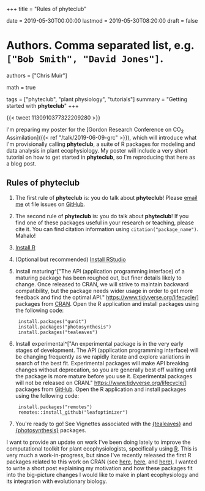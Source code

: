 +++
title = "Rules of phyteclub"

date = 2019-05-30T00:00:00
lastmod = 2019-05-30T08:20:00
draft = false

# Authors. Comma separated list, e.g. `["Bob Smith", "David Jones"]`.
authors = ["Chris Muir"]

math = true

tags = ["phyteclub", "plant physiology", "tutorials"]
summary = "Getting started with **phyteclub**"
+++

<!--- {{< tweet user="BaxterTwi" id="1130910377322209280" >}} --->
{{< tweet 1130910377322209280 >}}

I'm preparing my poster for the [Gordon Research Conference on CO$_2$ Assimilation]({{< ref "/talk/2019-06-09-grc" >}}), which will introduce what I'm provisionally calling **phyteclub**, a suite of R packages for modeling and data analysis in plant ecophysiology. My poster will include a very short tutorial on how to get started in **phyteclub**, so I'm reproducing that here as a blog post.

## Rules of **phyteclub**

1. The first rule of **phyteclub** is: you do talk about **phyteclub**! Please [email me](mailto:cdmuir@hawaii.edu) ot file issues on [GitHub](https://cdmuir.github.com).

2. The second rule of **phyteclub** is: you do talk about **phyteclub**! If you find one of these packages useful in your research or teaching, please cite it. You can find citation information using `citation("package_name")`. Mahalo!

3. [Install R](https://cran.r-project.org/)

4. (Optional but recommended) [Install RStudio](https://www.rstudio.com/products/RStudio/)

5. Install maturing^["The API (application programming interface) of a maturing package has been roughed out, but finer details likely to change. Once released to CRAN, we will strive to maintain backward compatibility, but the package needs wider usage in order to get more feedback and find the optimal API." https://www.tidyverse.org/lifecycle/] packages from [CRAN](https://cran.r-project.org/). Open the R application and install packages using the following code:
  
        install.packages("gunit")
        install.packages("photosynthesis")
        install.packages("tealeaves")

6. Install experimental^["An experimental package is in the very early stages of development. The API (application programming interface) will be changing frequently as we rapidly iterate and explore variations in search of the best fit. Experimental packages will make API breaking changes without deprecation, so you are generally best off waiting until the package is more mature before you use it. Experimental packages will not be released on CRAN." https://www.tidyverse.org/lifecycle/] packages from [GitHub](https://github.com/cdmuir). Open the R application and install packages using the following code:

        install.packages("remotes")
        remotes::install_github("leafoptimizer")

7. You're ready to go! See Vignettes associated with the [{tealeaves}](https://github.com/cdmuir/tealeaves) and [{photosynthesis}](https://github.com/cdmuir/photosynthesis) packages.


I want to provide an update on work I've been doing lately to improve the computational toolkit for plant ecophysiologists, specifically using [R](https://cran.r-project.org). This is very much a work-in-progress, but since I've recently released the first R packages related to this work on CRAN (see [here](https://CRAN.R-project.org/package=gunit), [here](https://CRAN.R-project.org/package=tealeaves), and [here](https://CRAN.R-project.org/package=photosynthesis)), I wanted to write a short post explaining my motivation and how these packages fit into the big-picture changes I would like to make in plant ecophysiology and its integration with evolutionary biology.
